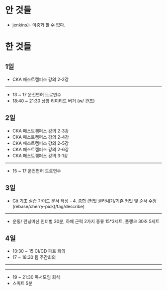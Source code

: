 # 안 것들

- jenkins는 이중화 할 수 없다.



# 한 것들

## 1일

- CKA 패스트캠퍼스 강의 2-2강

---

- 13 ~ 17 운전면허 도로연수
- 18:40 ~ 21:30 상암 리미티드 버거 (w/ 관프)


## 2일


- CKA 패스트캠퍼스 강의 2-3강
- CKA 패스트캠퍼스 강의 2-4강
- CKA 패스트캠퍼스 강의 2-5강
- CKA 패스트캠퍼스 강의 2-6강
- CKA 패스트캠퍼스 강의 3-1강


---

- 15 ~ 17 운전면허 도로연수

## 3일

- Git 기초 실습 가이드 문서 작성 - 4. 종합 (커밋 골라내기/기존 커밋 및 순서 수정 (rebase/cherry-pick)/tag/describe)

---

- 운동/ 런닝머신 인터벌 30분, 하체 근력 2가지 종류 15*3세트, 플랭크 30초 5세트


## 4일

- 13:30 ~ 15 CI/CD 파트 회의
- 17 ~ 18:30 팀 주간회의

---


---

- 19 ~ 21:30 독서모임 회식
- 스쿼트 5분


